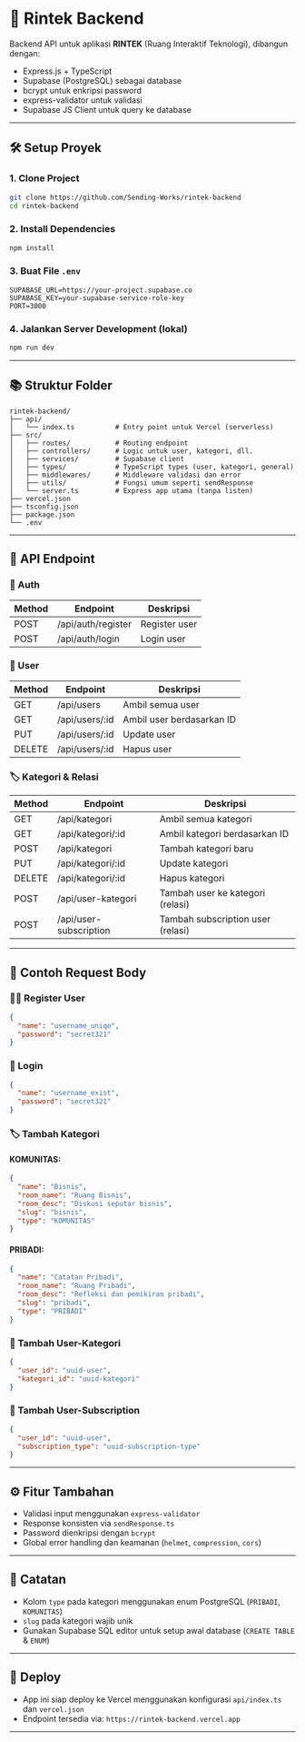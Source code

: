 
# 📆 Rintek Backend

Backend API untuk aplikasi **RINTEK** (Ruang Interaktif Teknologi), dibangun dengan:
- Express.js + TypeScript
- Supabase (PostgreSQL) sebagai database
- bcrypt untuk enkripsi password
- express-validator untuk validasi
- Supabase JS Client untuk query ke database

---

## 🛠️ Setup Proyek

### 1. Clone Project

```bash
git clone https://github.com/Sending-Works/rintek-backend
cd rintek-backend
```

### 2. Install Dependencies

```bash
npm install
```

### 3. Buat File `.env`

```env
SUPABASE_URL=https://your-project.supabase.co
SUPABASE_KEY=your-supabase-service-role-key
PORT=3000
```

### 4. Jalankan Server Development (lokal)

```bash
npm run dev
```

---

## 📚 Struktur Folder

```
rintek-backend/
├── api/
│   └── index.ts          # Entry point untuk Vercel (serverless)
├── src/
│   ├── routes/           # Routing endpoint
│   ├── controllers/      # Logic untuk user, kategori, dll.
│   ├── services/         # Supabase client
│   ├── types/            # TypeScript types (user, kategori, general)
│   ├── middlewares/      # Middleware validasi dan error
│   ├── utils/            # Fungsi umum seperti sendResponse
│   └── server.ts         # Express app utama (tanpa listen)
├── vercel.json
├── tsconfig.json
├── package.json
└── .env
```

---

## 🧪 API Endpoint

### 🔐 Auth
| Method | Endpoint           | Deskripsi         |
|--------|--------------------|-------------------|
| POST   | /api/auth/register | Register user     |
| POST   | /api/auth/login    | Login user        |

### 👤 User
| Method | Endpoint         | Deskripsi               |
|--------|------------------|-------------------------|
| GET    | /api/users       | Ambil semua user        |
| GET    | /api/users/:id   | Ambil user berdasarkan ID |
| PUT    | /api/users/:id   | Update user             |
| DELETE | /api/users/:id   | Hapus user              |

### 🏷️ Kategori & Relasi
| Method | Endpoint                    | Deskripsi                                |
|--------|-----------------------------|------------------------------------------|
| GET    | /api/kategori               | Ambil semua kategori                     |
| GET    | /api/kategori/:id           | Ambil kategori berdasarkan ID            |
| POST   | /api/kategori               | Tambah kategori baru                     |
| PUT    | /api/kategori/:id           | Update kategori                          |
| DELETE | /api/kategori/:id           | Hapus kategori                           |
| POST   | /api/user-kategori          | Tambah user ke kategori (relasi)         |
| POST   | /api/user-subscription      | Tambah subscription user (relasi)        |

---

## 📎 Contoh Request Body

### 👭‍♂️ Register User
```json
{
  "name": "username_uniqe",
  "password": "secret321"
}
```

### 🔐 Login
```json
{
  "name": "username_exist",
  "password": "secret321"
}
```

### 🏷️ Tambah Kategori
#### KOMUNITAS:
```json
{
  "name": "Bisnis",
  "room_name": "Ruang Bisnis",
  "room_desc": "Diskusi seputar bisnis",
  "slug": "bisnis",
  "type": "KOMUNITAS"
}
```

#### PRIBADI:
```json
{
  "name": "Catatan Pribadi",
  "room_name": "Ruang Pribadi",
  "room_desc": "Refleksi dan pemikiran pribadi",
  "slug": "pribadi",
  "type": "PRIBADI"
}
```

### 🔗 Tambah User-Kategori
```json
{
  "user_id": "uuid-user",
  "kategori_id": "uuid-kategori"
}
```

### 📅 Tambah User-Subscription
```json
{
  "user_id": "uuid-user",
  "subscription_type": "uuid-subscription-type"
}
```

---

## ⚙️ Fitur Tambahan

- Validasi input menggunakan `express-validator`
- Response konsisten via `sendResponse.ts`
- Password dienkripsi dengan `bcrypt`
- Global error handling dan keamanan (`helmet`, `compression`, `cors`)

---

## 📌 Catatan

- Kolom `type` pada kategori menggunakan enum PostgreSQL (`PRIBADI`, `KOMUNITAS`)
- `slug` pada kategori wajib unik
- Gunakan Supabase SQL editor untuk setup awal database (`CREATE TABLE` & `ENUM`)

---

## 🚀 Deploy

- App ini siap deploy ke Vercel menggunakan konfigurasi `api/index.ts` dan `vercel.json`
- Endpoint tersedia via: `https://rintek-backend.vercel.app`

---
